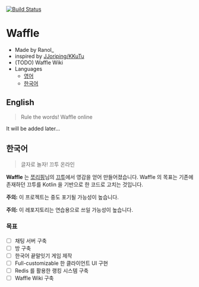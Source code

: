 [![Build Status](https://travis-ci.org/RanolP/Waffle.svg?branch=master)](https://travis-ci.org/RanolP/Waffle)
# Waffle
 * Made by Ranol_
 * inspired by [JJoriping/KKuTu](https://github.com/JJoriping/KKuTu)
 * (TODO) Waffle Wiki
 * Languages
    * [영어](#영어)
    * [한국어](#한국어)

## English
> Rule the words! Waffle online

It will be added later...

## 한국어
> 글자로 놀자! 끄투 온라인

**Waffle** 는 [쪼리핑](http://blog.jjo.kr/)님의 [끄투](https://github.com/JJoriping/KKuTu)에서 영감을 얻어 만들어졌습니다.
Waffle  의 목표는 기존에 존재하던 끄투를 Kotlin 을 기반으로 한 코드로 고치는 것입니다.

**주의:** 이 프로젝트는 중도 포기될 가능성이 높습니다.

**주의:** 이 레포지토리는 연습용으로 쓰일 가능성이 높습니다.

### 목표
 * [ ] 채팅 서버 구축
 * [ ] 방 구축
 * [ ] 한국어 끝말잇기 게임 제작
 * [ ] Full-customizable 한 클라이언트 UI 구현
 * [ ] Redis 를 활용한 랭킹 시스템 구축
 * [ ] Waffle Wiki 구축